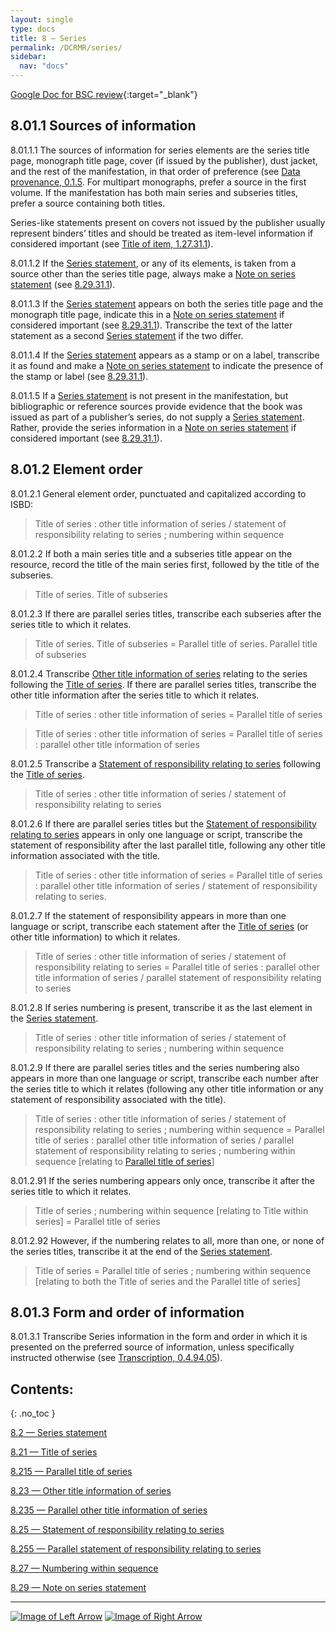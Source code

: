 ```yaml
---
layout: single
type: docs
title: 8 — Series
permalink: /DCRMR/series/
sidebar:
  nav: "docs"
---
```


[Google Doc for BSC review](https://docs.google.com/document/d/1GNT6iIodIi-6CqDH4tk8Sbc8WknSdAWUfkqJGzoMois/edit?usp=sharing){:target="_blank"}

## 8.01.1 Sources of information 

<a name="8.01.1.1">8.01.1.1</a> The sources of information for series elements are the series title page, monograph title page, cover (if issued by the publisher), dust jacket, and the rest of the manifestation, in that order of preference (see [Data provenance, 0.1.5](/DCRMR/general-rules/Data-provenance/#015-sources-of-information). For multipart monographs, prefer a source in the first volume. If the manifestation has both main series and subseries titles, prefer a source containing both titles. 

Series-like statements present on covers not issued by the publisher usually represent binders’ titles and should be treated as item-level information if considered important (see [Title of item, 1.27.31.1](/DCRMR/title/Title-of-item/#1.27.31.1)).

<a name="8.01.1.2">8.01.1.2</a> If the [Series statement](/DCRMR/series/Series-statement/), or any of its elements, is taken from a source other than the series title page, always make a [Note on series statement](/DCRMR/series/Note-on-series-statement/) (see [8.29.31.1](/DCRMR/series/Note-on-series-statement/#8.29.31.1)).

<a name="8.01.1.3">8.01.1.3</a> If the [Series statement](/DCRMR/series/Series-statement/) appears on both the series title page and the monograph title page, indicate this in a [Note on series statement](/DCRMR/series/Note-on-series-statement/) if considered important (see [8.29.31.1](/DCRMR/series/Note-on-series-statement/#8.29.31.1)). Transcribe the text of the latter statement as a second [Series statement](/DCRMR/series/Series-statement/) if the two differ. 

<a name="8.01.1.4">8.01.1.4</a> If the [Series statement](/DCRMR/series/Series-statement/) appears as a stamp or on a label, transcribe it as found and make a [Note on series statement](/DCRMR/series/Note-on-series-statement/) to indicate the presence of the stamp or label (see [8.29.31.1](/DCRMR/series/Note-on-series-statement/#8.29.31.1)).

<a name="8.01.1.5">8.01.1.5</a> If a [Series statement](/DCRMR/series/Series-statement/) is not present in the manifestation, but bibliographic or reference sources provide evidence that the book was issued as part of a publisher’s series, do not supply a [Series statement](/DCRMR/series/Series-statement/). Rather, provide the series information in a [Note on series statement](/DCRMR/series/Note-on-series-statement/) if considered important (see [8.29.31.1](/DCRMR/series/Note-on-series-statement/#8.29.31.1)). 

## 8.01.2 Element order

<a name="8.01.2.1">8.01.2.1</a> General element order, punctuated and capitalized according to ISBD:

>Title of series : other title information of series / statement of responsibility relating to series ; numbering within sequence

<a name="8.01.2.2">8.01.2.2</a> If both a main series title and a subseries title appear on the resource, record the title of the main series first, followed by the title of the subseries.

>Title of series. Title of subseries

<a name="8.01.2.3">8.01.2.3</a> If there are parallel series titles, transcribe each subseries after the series title to which it relates.

> Title of series. Title of subseries = Parallel title of series. Parallel title of subseries

<a name="8.01.2.4">8.01.2.4</a> Transcribe [Other title information of series](/DCRMR/series/Other-title-information-of-series/) relating to the series following the [Title of series](https://bsc.rbms.info/DCRMR/series/Title-of-series/). If there are parallel series titles, transcribe the other title information after the series title to which it relates.

>Title of series : other title information of series = Parallel title of series

>Title of series : other title information of series = Parallel title of series : parallel other title information of series

<a name="8.01.2.5">8.01.2.5</a> Transcribe a [Statement of responsibility relating to series](/DCRMR/series/Statement-of-responsibility-relating-to-series/) following the [Title of series](/DCRMR/series/Title-of-series/).

> Title of series : other title information of series / statement of responsibility relating to series

<a name="8.01.2.6">8.01.2.6</a> If there are parallel series titles but the [Statement of responsibility relating to series](/DCRMR/series/Statement-of-responsibility-relating-to-series/) appears in only one language or script, transcribe the statement of responsibility after the last parallel title, following any other title information associated with the title.

> Title of series : other title information of series = Parallel title of series : parallel other title information of series / statement of responsibility relating to series.

<a name="8.01.2.7">8.01.2.7</a> If the statement of responsibility appears in more than one language or script, transcribe each statement after the [Title of series](/DCRMR/series/Title-of-series/) (or other title information) to which it relates.

> Title of series : other title information of series / statement of responsibility relating to series = Parallel title of series : parallel other title information of series / parallel statement of responsibility relating to series

<a name="8.01.2.8">8.01.2.8</a> If series numbering is present, transcribe it as the last element in the [Series statement](/DCRMR/series/Series-statement/). 

> Title of series : other title information of series / statement of responsibility relating to series ; numbering within sequence

<a name="8.01.2.9">8.01.2.9</a> If there are parallel series titles and the series numbering also appears in more than one language or script, transcribe each number after the series title to which it relates (following any other title information or any statement of responsibility associated with the title).

> Title of series : other title information of series / statement of responsibility relating to series ; numbering within sequence = Parallel title of series : parallel other title information of series / parallel statement of responsibility relating to series ; numbering within sequence [relating to [Parallel title of series](/DCRMR/series/Parallel-title-of-series/)]

<a name="8.01.2.91">8.01.2.91</a> If the series numbering appears only once, transcribe it after the series title to which it relates. 

> Title of series ; numbering within sequence [relating to Title within series] = Parallel title of series

<a name="8.01.2.92">8.01.2.92</a> However, if the numbering relates to all, more than one, or none of the series titles, transcribe it at the end of the [Series statement](/DCRMR/series/Series-statement/).

> Title of series = Parallel title of series ; numbering within sequence [relating to both the Title of series and the Parallel title of series]

## 8.01.3 Form and order of information 

<a name="8.01.3.1">8.01.3.1</a> Transcribe Series information in the form and order in which it is presented on the preferred source of information, unless specifically instructed otherwise (see [Transcription, 0.4.94.05](/DCRMR/general-rules/Transcription/#0.4.94.05)).

## Contents:
{: .no_toc }

[8.2 — Series statement](/DCRMR/series/Series-statement/)

[8.21 — Title of series](/DCRMR/series/Title-of-series/)

[8.215 — Parallel title of series](/DCRMR/series/Parallel-title-of-series/)

[8.23 — Other title information of series](/DCRMR/series/Other-title-information-of-series/)

[8.235 — Parallel other title information of series](/DCRMR/series/Parallel-other-title-information-of-series/)

[8.25 — Statement of responsibility relating to series](/DCRMR/series/Statement-of-responsibility-relating-to-series/)

[8.255 — Parallel statement of responsibility relating to series](/DCRMR/series/Parallel-statement-of-responsibility-relating-to-series/)

[8.27 — Numbering within sequence](/DCRMR/series/Numbering-within-sequence/)

[8.29 — Note on series statement](/DCRMR/series/Note-on-series-statement/)

---

[![Image of Left Arrow](https://rbms-bsc.github.io/DCRMR/assets/pictures/navigation/Arrow_Left.png "7.21 — Numbering of sequence")](/DCRMR/numbering-of-serials/Numbering-of-sequence/) [![Image of Right Arrow](https://rbms-bsc.github.io/DCRMR/assets/pictures/navigation/Arrow_Right.png "8 — Series statement")](/DCRMR/series/Series-statement/)
